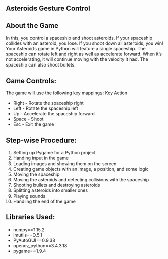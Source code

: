 ## Asteroids Gesture Control 
## About the Game
In this, you control a spaceship and shoot asteroids. If your spaceship collides with an asteroid, you lose. If you shoot down all asteroids, you win!
Your Asteroids game in Python will feature a single spaceship. The spaceship can rotate left and right as well as accelerate forward. When it’s not accelerating, it will continue moving with the velocity it had. The spaceship can also shoot bullets.


## Game Controls:
The game will use the following key mappings:
Key	Action
- Right -	Rotate the spaceship right
- Left -	Rotate the spaceship left
- Up -	Accelerate the spaceship forward
- Space	- Shoot
- Esc -	Exit the game

## Step-wise Procedure:
1. Setting up Pygame for a Python project
2. Handing input in the game
3. Loading images and showing them on the screen
4. Creating game objects with an image, a position, and some logic
5. Moving the spaceship
6. Moving the asteroids and detecting collisions with the spaceship
7. Shooting bullets and destroying asteroids
8. Splitting asteroids into smaller ones
9. Playing sounds
10. Handling the end of the game

## Libraries Used:
- numpy==1.15.2
- imutils==0.5.1
- PyAutoGUI==0.9.38
- opencv_python==3.4.3.18
- pygame==1.9.4
